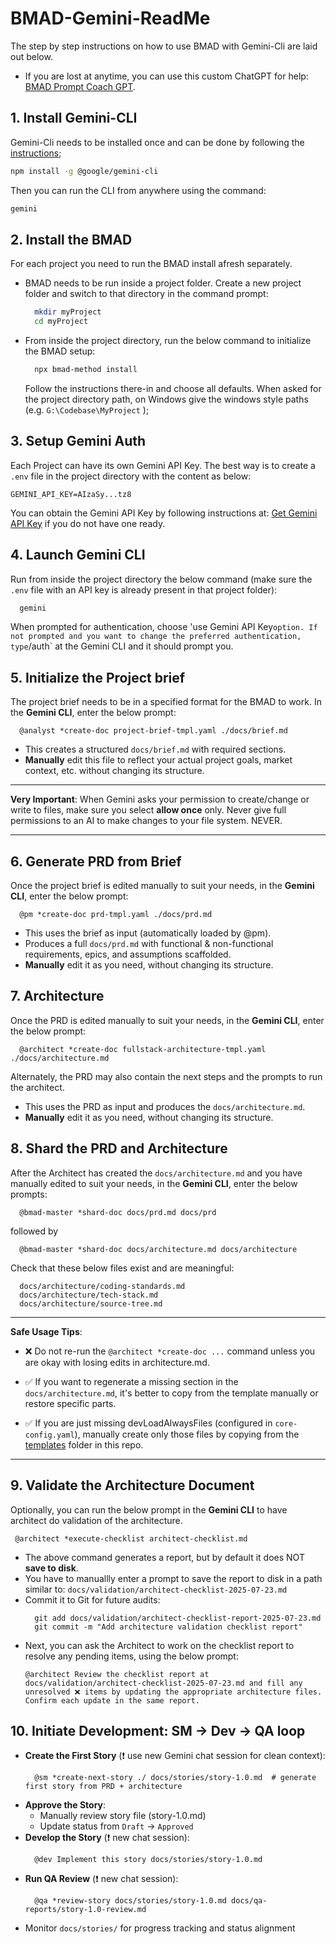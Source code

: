 # BMAD-Gemini-ReadMe
The step by step instructions on how to use BMAD with Gemini-Cli are laid out below. 
  - If you are lost at anytime, you can use this custom ChatGPT for help: [BMAD Prompt Coach GPT](https://chatgpt.com/g/g-68762edf94388191a94f75531cba55fc-bmad-prompt-coach).

## 1. Install Gemini-CLI
Gemini-Cli needs to be installed once and can be done by following the [instructions](https://github.com/google-gemini/gemini-cli); 
```sh
npm install -g @google/gemini-cli
```
Then you can run the CLI from anywhere using the command:
```sh
gemini
```

## 2. Install the BMAD
For each project you need to run the BMAD install afresh separately.
  - BMAD needs to be run inside a project folder. Create a new project folder and switch to that directory in the command prompt:
    ```sh
      mkdir myProject
      cd myProject
    ```
  - From inside the project directory, run the below command to initialize the BMAD setup:
    ```sh
      npx bmad-method install
    ```
    Follow the instructions there-in and choose all defaults. When asked for the project directory path, on Windows give the windows style paths (e.g. `G:\Codebase\MyProject` );
    
## 3. Setup Gemini Auth
Each Project can have its own Gemini API Key. The best way is to create a `.env` file in the project directory with the content as below:
  ```.env
  GEMINI_API_KEY=AIzaSy...tz8
  ```
You can obtain the Gemini API Key by following instructions at: [Get Gemini API Key](https://goo.gle/gemini-cli-docs-auth#gemini-api-key) if you do not have one ready.

## 4. Launch Gemini CLI
Run from inside the project directory the below command (make sure the `.env` file with an API key is already present in that project folder):
  ```sh
    gemini
  ```
When prompted for authentication, choose 'use Gemini API Key` option. If not prompted and you want to change the preferred authentication, type `/auth` at the Gemini CLI and it should prompt you.

## 5. Initialize the Project brief
The project brief needs to be in a specified format for the BMAD to work. In the **Gemini CLI**, enter the below prompt:
  ```
    @analyst *create-doc project-brief-tmpl.yaml ./docs/brief.md
  ```
  - This creates a structured `docs/brief.md` with required sections.
  - **Manually** edit this file to reflect your actual project goals, market context, etc. without changing its structure.

----------
**Very Important**: When Gemini asks your permission to create/change or write to files, make sure you select **allow once** only. Never give full permissions to an AI to make changes to your file system. NEVER.

----------

## 6. Generate PRD from Brief
Once the project brief is edited manually to suit your needs, in the **Gemini CLI**, enter the below prompt:
  ```
    @pm *create-doc prd-tmpl.yaml ./docs/prd.md 
  ```
  - This uses the brief as input (automatically loaded by @pm).
  - Produces a full `docs/prd.md` with functional & non-functional requirements, epics, and assumptions scaffolded.
  - **Manually** edit it as you need, without changing its structure.

## 7. Architecture
Once the PRD is edited manually to suit your needs, in the **Gemini CLI**, enter the below prompt:
  ```
    @architect *create-doc fullstack-architecture-tmpl.yaml ./docs/architecture.md
  ```
Alternately, the PRD may also contain the next steps and the prompts to run the architect.
  - This uses the PRD as input and produces the `docs/architecture.md`.
  - **Manually** edit it as you need, without changing its structure.

## 8. Shard the PRD and Architecture
After the Architect has created the `docs/architecture.md` and you have manually edited to suit your needs, in the **Gemini CLI**, enter the below prompts:
  ```
    @bmad-master *shard-doc docs/prd.md docs/prd
  ```
followed by
  ```
    @bmad-master *shard-doc docs/architecture.md docs/architecture 
  ```
Check that these below files exist and are meaningful:
```
  docs/architecture/coding-standards.md
  docs/architecture/tech-stack.md
  docs/architecture/source-tree.md
```
----------
**Safe Usage Tips**:

  - ❌ Do not re-run the `@architect *create-doc ...` command unless you are okay with losing edits in architecture.md.

  - ✅ If you want to regenerate a missing section in the `docs/architecture.md`, it's better to copy from the template manually or restore specific parts.

  - ✅ If you are just missing devLoadAlwaysFiles (configured in `core-config.yaml`), manually create only those files by copying from the [templates](templates/) folder in this repo.


----------

## 9. Validate the Architecture Document
Optionally, you can run the below prompt in the **Gemini CLI** to have architect do validation of the architecture. 
  ```
   @architect *execute-checklist architect-checklist.md
  ```
  - The above command generates a report, but by default it does NOT **save to disk**.
  - You have to manuallly enter a prompt to save the report to disk in a path similar to: `docs/validation/architect-checklist-2025-07-23.md`
  - Commit it to Git for future audits:
    ```
      git add docs/validation/architect-checklist-report-2025-07-23.md
      git commit -m "Add architecture validation checklist report"
    ```
  - Next, you can ask the Architect to work on the checklist report to resolve any pending items, using the below prompt:
    ```
    @architect Review the checklist report at docs/validation/architect-checklist-2025-07-23.md and fill any unresolved ❌ items by updating the appropriate architecture files. Confirm each update in the same report.
    ```

## 10. Initiate Development: SM → Dev → QA loop
  - **Create the First Story** (❗ use new Gemini chat session for clean context):
    ```
      @sm *create-next-story ./ docs/stories/story-1.0.md  # generate first story from PRD + architecture
    ```
  - **Approve the Story**:
    - Manually review story file (story-1.0.md)
    - Update status from `Draft` → `Approved`
  - **Develop the Story** (❗ new chat session):
    ```
      @dev Implement this story docs/stories/story-1.0.md 
    ```
  - **Run QA Review** (❗ new chat session):
    ```
      @qa *review-story docs/stories/story-1.0.md docs/qa-reports/story-1.0-review.md
    ```
  - Monitor `docs/stories/` for progress tracking and status alignment
